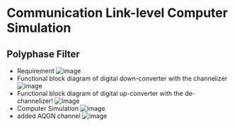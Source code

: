 # Communication Link-level Computer Simulation

## Polyphase Filter
- Requirement
![image](https://user-images.githubusercontent.com/77954837/115102580-c5ecda00-9f86-11eb-9940-d2efd71a06fa.png)
- Functional block diagram of digital down-converter with the channelizer
![image](https://user-images.githubusercontent.com/77954837/115102645-2714ad80-9f87-11eb-8d92-96bd9647e216.png)
- Functional block diagram of digital up-converter with the de-channelizer!
![image](https://user-images.githubusercontent.com/77954837/115102654-33006f80-9f87-11eb-9dac-1a765fe919a7.png)
- Computer Simulation
![image](https://user-images.githubusercontent.com/77954837/115102521-5b3b9e80-9f86-11eb-9967-d64b6d5f5b9b.png)
- added AQGN channel
![image](https://user-images.githubusercontent.com/77954837/115102554-9047f100-9f86-11eb-9db9-e38b0f2933f3.png)
